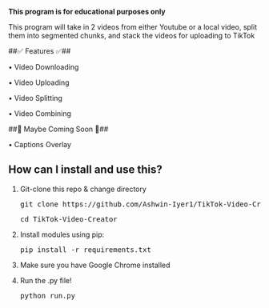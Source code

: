 **This program is for educational purposes only**

This program will take in 2 videos from either Youtube or a local video, split them into segmented chunks, and stack the videos for uploading to TikTok

##✅ Features ✅##

• Video Downloading

• Video Uploading

• Video Splitting

• Video Combining


##🚧 Maybe Coming Soon 🚧##

• Captions Overlay

## How can I install and use this?
1. Git-clone this repo & change directory

   <pre>git clone https://github.com/Ashwin-Iyer1/TikTok-Video-Creator.git</pre>
   <pre>cd TikTok-Video-Creator</pre>
2. Install modules using pip:
   <pre>pip install -r requirements.txt</pre>
3. Make sure you have Google Chrome installed
4. Run the .py file!
   <pre>python run.py</pre>
